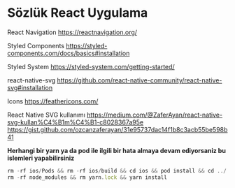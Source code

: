 # Sözlük React Uygulama

React Navigation
https://reactnavigation.org/

Styled Components
https://styled-components.com/docs/basics#installation

Styled System
https://styled-system.com/getting-started/

react-native-svg
https://github.com/react-native-community/react-native-svg#installation

Icons
https://feathericons.com/

React Native SVG kullanımı
https://medium.com/@ZaferAyan/react-native-svg-kullan%C4%B1m%C4%B1-c8028367a95e
https://gist.github.com/ozcanzaferayan/31e95737dac14f1b8c3acb55be598b41

<b>Herhangi bir yarn ya da pod ile ilgili bir hata almaya devam ediyorsaniz bu islemleri yapabilirsiniz </b>

``` javascript
rm -rf ios/Pods && rm -rf ios/build && cd ios && pod install && cd ../
rm -rf node_modules && rm yarn.lock && yarn install 
```
